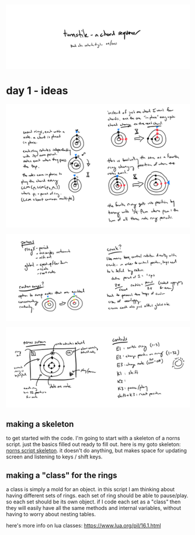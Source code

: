 ![image](https://raw.githubusercontent.com/schollz/turnstile/main/process/20210911-04.jpg)


# day 1 - ideas


![image](https://raw.githubusercontent.com/schollz/turnstile/main/process/20210911-01.jpg)

![image](https://raw.githubusercontent.com/schollz/turnstile/main/process/20210911-02.jpg)

![image](https://raw.githubusercontent.com/schollz/turnstile/main/process/20210911-03.jpg)


## making a skeleton

to get started with the code. I'm going to start with a skeleton of a norns script. just the basics filled out ready to fill out. here is my goto skeleton: [norns script skeleton](https://github.com/schollz/turnstile/blob/1783e943add41219ad8578010996c0291bf96ab2/turnstile.lua). it doesn't do anything, but makes space for updating screen and listening to keys / shift keys.

## making a "class" for the rings

a class is simply a mold for an object. in this script I am thinking about having different sets of rings. each set of ring should be able to pause/play. so each set should be its own object. if I code each set as a "class" then they will easily have all the same methods and internal variables, without having to worry about nesting tables.

here's more info on lua classes: https://www.lua.org/pil/16.1.html

